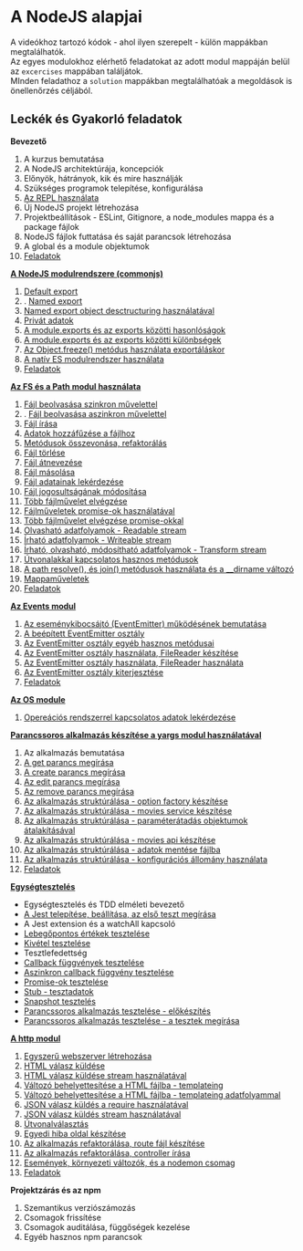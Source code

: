 # A NodeJS alapjai

A videókhoz tartozó kódok - ahol ilyen szerepelt -  külön mappákban megtalálhatók.  
Az egyes modulokhoz elérhető feladatokat az adott modul mappáján belül az `excercises` mappában találjátok.  
MInden feladathoz a `solution` mappákban megtalálhatóak a megoldások is önellenőrzés céljából.   

## Leckék és Gyakorló feladatok

**Bevezető**
1. A kurzus bemutatása
2. A NodeJS architektúrája, koncepciók
3. Előnyök, hátrányok, kik és mire használják
4. Szükséges programok telepítése, konfigurálása
5. [Az REPL használata](repl)
6. Új NodeJS projekt létrehozása
7. Projektbeállítások - ESLint, Gitignore, a node_modules mappa és a package fájlok
8. NodeJS fájlok futtatása és saját parancsok létrehozása
9. A global és a module objektumok
10. [Feladatok](repl/excercises)

**[A NodeJS modulrendszere (commonjs)](module-system)**
1. [Default export](module-system/default-export)
2. . [Named export](module-system/named-export)
3. [Named export object desctructuring használatával](module-system/named-export-with-destructuring)
4. [Privát adatok](module-system/private-parts)
5. [A module.exports és az exports közötti hasonlóságok](module-system/exports-vs-module.exports-similarities)
6. [A module.exports és az exports közötti különbségek](module-system/exports-vs-module.exports-differences)
7. [Az Object.freeze() metódus használata exportáláskor](module-system/object-freeze)
8. [A natív ES modulrendszer használata](module-system/es-module)
9. [Feladatok](module-system/excercises)

**[Az FS és a Path modul használata](fs)**
1. [Fájl beolvasása szinkron művelettel](fs/read-file-methods)
2. . [Fájl beolvasása aszinkron művelettel](fs/read-file-methods)
3. [Fájl írása](fs/basic-methods)
4. [Adatok hozzáfűzése a fájlhoz](fs/basic-methods)
5. [Metódusok összevonása, refaktorálás](fs/basic-methods-basic-methods-refactor)
6. [Fájl törlése](fs/other-methods)
7. [Fájl átnevezése](fs/other-methods)
8. [Fájl másolása](fs/other-methods)
9. [Fájl adatainak lekérdezése](fs/other-methods)
10. [Fájl jogosultságának módosítása](fs/other-methods)
11. [Több fájlművelet elvégzése](fs/multiple-file-operations)
12. [Fájlműveletek promise-ok használatával](fs/fs-promise)
13. [Több fájlművelet elvégzése promise-okkal](fs/multiple-file-operations-with-promises)
14. [Olvasható adatfolyamok - Readable stream](fs/readable-stream)
15. [Írható adatfolyamok - Writeable stream](fs/writeable-stream)
16. [Írható, olvasható, módosítható adatfolyamok - Transform stream](fs/transform-stream)
17. [Útvonalakkal kapcsolatos hasznos metódusok](path/useful-methods)
18. [A path resolve(), és join() metódusok használata és a __dirname változó](path/path-resolve-join-dirname)
19. [Mappaműveletek](fs/directory-operations)
20. [Feladatok](fs/excercises)

**[Az Events modul](events)**
1.  [Az eseménykibocsájtó (EventEmitter) működésének bemutatása](events/custom-eventemitter)
2.  [A beépített EventEmitter osztály](events/built-in-eventemitter)
3.  [Az EventEmitter osztály egyéb hasznos metódusai](events/other-eventemitter-methods)
4.  [Az EventEmitter osztály használata, FileReader készítése](events/eventemitter-example)
5.  [Az EventEmitter osztály használata, FileReader használata](events/eventemitter-example)
6.  [Az EventEmitter osztály kiterjesztése](events/extends-eventemitter)
7.  [Feladatok](events/excercises)

**[Az OS module](os)**
1. [Opereációs rendszerrel kapcsolatos adatok lekérdezése](os)

**[Parancssoros alkalmazás készítése a yargs modul használatával](yargs)** 
1. Az alkalmazás bemutatása
2. [A get parancs megírása](yargs/get-command)
3. [A create parancs megírása](yargs/create-command)
4. [Az edit parancs megírása](yargs/edit-command)
5. [Az remove parancs megírása](yargs/remove-command)
6. [Az alkalmazás struktúrálása - option factory készítése](yargs/option-factory)
7. [Az alkalmazás struktúrálása - movies service készítése](yargs/movie-service)
8. [Az alkalmazás struktúrálása - paraméterátadás objektumok átalakításával](yargs/parameter-destructuring)
9. [Az alkalmazás struktúrálása - movies api készítése](yargs/movies-api)
10. [Az alkalmazás struktúrálása - adatok mentése fájlba](yargs/write-database-file)
11. [Az alkalmazás struktúrálása - konfigurációs állomány használata](yargs/add-config)
12. [Feladatok](yargs/excercises)

**[Egységtesztelés](unit-testing-jest)** 
- Egységtesztelés és TDD elméleti bevezető
- [A Jest telepítése, beállítása, az első teszt megírása](unit-testing-jest/integers-floats-errors)
- A Jest extension és a watchAll kapcsoló
- [Lebegőpontos értékek tesztelése](unit-testing-jest/integers-floats-errors)
- [Kivétel tesztelése](unit-testing-jest/integers-floats-errors)
- Tesztlefedettség
- [Callback függvények tesztelése](unit-testing-jest/callbacks-and-mocks)
- [Aszinkron callback függvény tesztelése](unit-testing-jest/async-code-callback)
- [Promise-ok tesztelése](unit-testing-jest/promises)
- [Stub - tesztadatok](unit-testing-jest/stub)
- [Snapshot tesztelés](unit-testing-jest/snapshot-testing)
- [Parancssoros alkalmazás tesztelése - előkészítés](yargs/unit-testing)
- [Parancssoros alkalmazás tesztelése - a tesztek megírása](yargs/unit-testing)

**[A http modul](http)**
1. [Egyszerű webszerver létrehozása](http/basic-http-server)
2. [HTML válasz küldése](http/html-response)
3. [HTML válasz küldése stream használatával](http/html-response-stream)
4. [Változó behelyettesítése a HTML fájlba - templateing](http/templateing)
5. [Változó behelyettesítése a HTML fájlba - templateing adatfolyammal](http/templateing-with-stream)
6. [JSON válasz küldés a require használatával](http/json-response)
7. [JSON válasz küldés stream használatával](http/json-response-stream)
8. [Útvonalválasztás](http/routing-and-views)
9.  [Egyedi hiba oldal készítése](http/error-page)
10. [Az alkalmazás refaktorálása, route fájl készítése](http//route-file)
11. [Az alkalmazás refaktorálása, controller írása](http/controller)
12. [Események, környezeti változók, és a nodemon csomag](http/events-and-env)
13. [Feladatok](http/excercises)

**Projektzárás és az npm**
1. Szemantikus verziószámozás
2. Csomagok frissítése
3. Csomagok auditálása, függőségek kezelése
4. Egyéb hasznos npm parancsok

 